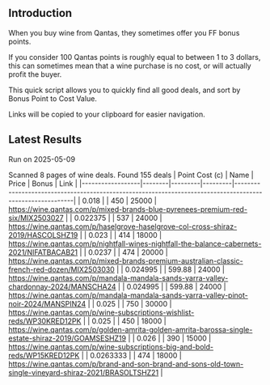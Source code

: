 ## Introduction

When you buy wine from Qantas, they sometimes offer you FF bonus points. 

If you consider 100 Qantas points is roughly equal to between 1 to 3 dollars, this can sometimes mean that a wine purchase is no cost, or will actually profit the buyer.

This quick script allows you to quickly find all good deals, and sort by Bonus Point to Cost Value.

Links will be copied to your clipboard for easier navigation.

## Latest Results

Run on 2025-05-09

Scanned 8 pages of wine deals.
Found 155 deals
|   Point Cost (c) | Name   |   Price |   Bonus | Link                                                                                                     |
|------------------|--------|---------|---------|----------------------------------------------------------------------------------------------------------|
|        0.018     |        |  450    |   25000 | https://wine.qantas.com/p/mixed-brands-blue-pyrenees-premium-red-six/MIX2503027                          |
|        0.022375  |        |  537    |   24000 | https://wine.qantas.com/p/haselgrove-haselgrove-col-cross-shiraz-2019/HASCOLSHZ19                        |
|        0.023     |        |  414    |   18000 | https://wine.qantas.com/p/nightfall-wines-nightfall-the-balance-cabernets-2021/NIFATBACAB21              |
|        0.0237    |        |  474    |   20000 | https://wine.qantas.com/p/mixed-brands-premium-australian-classic-french-red-dozen/MIX2503030            |
|        0.024995  |        |  599.88 |   24000 | https://wine.qantas.com/p/mandala-mandala-sands-yarra-valley-chardonnay-2024/MANSCHA24                   |
|        0.024995  |        |  599.88 |   24000 | https://wine.qantas.com/p/mandala-mandala-sands-yarra-valley-pinot-noir-2024/MANSPIN24                   |
|        0.025     |        |  750    |   30000 | https://wine.qantas.com/p/wine-subscriptions-wishlist-reds/WP30KRED12PK                                  |
|        0.025     |        |  450    |   18000 | https://wine.qantas.com/p/golden-amrita-golden-amrita-barossa-single-estate-shiraz-2019/GOAMSESHZ19      |
|        0.026     |        |  390    |   15000 | https://wine.qantas.com/p/wine-subscriptions-big-and-bold-reds/WP15KRED12PK                              |
|        0.0263333 |        |  474    |   18000 | https://wine.qantas.com/p/brand-and-son-brand-and-sons-old-town-single-vineyard-shiraz-2021/BRASOLTSHZ21 |


